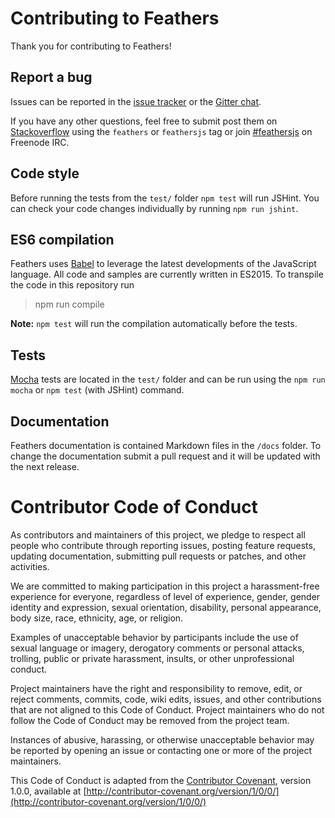 # Contributing to Feathers

Thank you for contributing to Feathers!

## Report a bug

Issues can be reported in the [issue tracker](https://github.com/feathersjs/feathers/issues) or the [Gitter chat](https://gitter.im/feathersjs/feathers).

If you have any other questions, feel free to submit post them on [Stackoverflow](http://stackoverflow.com) using the `feathers` or `feathersjs` tag or join [#feathersjs](http://webchat.freenode.net/?channels=feathersjs) on Freenode IRC.

## Code style

Before running the tests from the `test/` folder `npm test` will run JSHint. You can check your code changes individually by running `npm run jshint`.

## ES6 compilation

Feathers uses [Babel](https://babeljs.io/) to leverage the latest developments of the JavaScript language. All code and samples are currently written in ES2015. To transpile the code in this repository run

> npm run compile

__Note:__ `npm test` will run the compilation automatically before the tests.

## Tests

[Mocha](http://mochajs.org/) tests are located in the `test/` folder and can be run using the `npm run mocha` or `npm test` (with JSHint) command.

## Documentation

Feathers documentation is contained Markdown files in the `/docs` folder. To change the documentation submit a pull request and it will be updated with the next release.

# Contributor Code of Conduct

As contributors and maintainers of this project, we pledge to respect all people who contribute through reporting issues, posting feature requests, updating documentation, submitting pull requests or patches, and other activities.

We are committed to making participation in this project a harassment-free experience for everyone, regardless of level of experience, gender, gender identity and expression, sexual orientation, disability, personal appearance, body size, race, ethnicity, age, or religion.

Examples of unacceptable behavior by participants include the use of sexual language or imagery, derogatory comments or personal attacks, trolling, public or private harassment, insults, or other unprofessional conduct.

Project maintainers have the right and responsibility to remove, edit, or reject comments, commits, code, wiki edits, issues, and other contributions that are not aligned to this Code of Conduct. Project maintainers who do not follow the Code of Conduct may be removed from the project team.

Instances of abusive, harassing, or otherwise unacceptable behavior may be reported by opening an issue or contacting one or more of the project maintainers.

This Code of Conduct is adapted from the [Contributor Covenant](http://contributor-covenant.org), version 1.0.0, available at [http://contributor-covenant.org/version/1/0/0/](http://contributor-covenant.org/version/1/0/0/)
